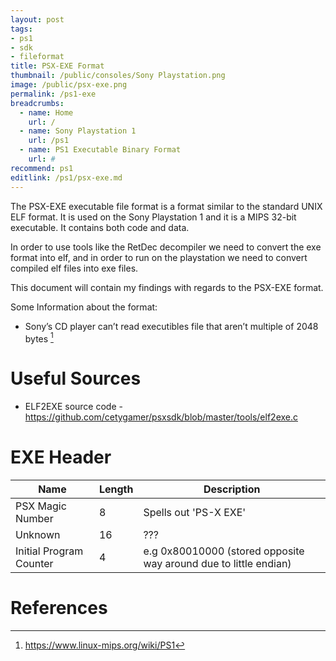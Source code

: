 ```yaml
---
layout: post
tags: 
- ps1
- sdk
- fileformat
title: PSX-EXE Format
thumbnail: /public/consoles/Sony Playstation.png
image: /public/psx-exe.png
permalink: /ps1-exe
breadcrumbs:
  - name: Home
    url: /
  - name: Sony Playstation 1
    url: /ps1
  - name: PS1 Executable Binary Format
    url: #
recommend: ps1
editlink: /ps1/psx-exe.md
---
```


The PSX-EXE executable file format is a format similar to the standard UNIX ELF format. 
It is used on the Sony Playstation 1 and it is a MIPS 32-bit executable. It contains both code and data.

In order to use tools like the RetDec decompiler we need to convert the exe format into elf, and in order to run on the playstation we need to convert compiled elf files into exe files.

This document will contain my findings with regards to the PSX-EXE format.

Some Information about the format:
* Sony’s CD player can’t read executibles file that aren’t multiple of 2048 bytes [^1]

# Useful Sources
* ELF2EXE source code - https://github.com/cetygamer/psxsdk/blob/master/tools/elf2exe.c

# EXE Header

Name | Length | Description
--- | --- | ---
PSX Magic Number | 8 | Spells out 'PS-X EXE'
Unknown | 16 | ???
Initial Program Counter | 4 | e.g 0x80010000 (stored opposite way around due to little endian)



# References

[^1]: https://www.linux-mips.org/wiki/PS1
